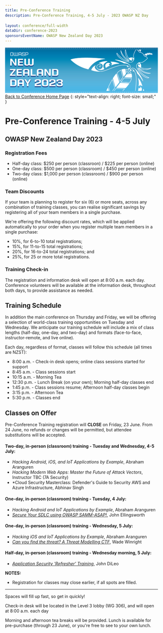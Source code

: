```yaml
---
title: Pre-Conference Training
description: Pre-Conference Training, 4-5 July - 2023 OWASP NZ Day

layout: conference/full-width
dataDir: conference-2023
sponsorsEventName: OWASP New Zealand Day 2023
---
```


[![Web Banner](/assets/images/2023_Banner_Graphic.jpg)](/conference/)   
[Back to Conference Home Page](index.md)
{: style="text-align: right; font-size: small;" }

# Pre-Conference Training - 4-5 July

## OWASP New Zealand Day 2023

### Registration Fees 

* Half-day class: $250 per person (classroon) / $225 per person (online)   
* One-day class: $500 per person (classroom) / $450 per person (online)   
* Two-day class: $1,000 per person (classroom) / $900 per person (online)   

### Team Discounts

If your team is planning to register for six (6) or more seats, across any combination of training classes, you can realise significant savings by registering all of your team members in a single purchase. 

We're offering the following discount rates, which will be applied automatically to your order when you register multiple team members in a single purchase:

* 10%, for 6-to-10 total registrations;
* 15%, for 11-to-15 total registrations; 
* 20%, for 16-to-24 total registrations; and
* 25%, for 25 or more total registrations.

### Training Check-in

The registration and information desk will open at 8:00 a.m. each day. Conference volunteers will be available at the information desk, throughout both days, to provide assistance as needed.

## Training Schedule

In addition the main conference on Thursday and Friday, we will be offering a selection of world-class training opportunities on Tuesday and Wednesday. We anticipate our training schedule will include a mix of class lengths (half-day, one-day, and two-day) and formats (face-to-face, instructor-remote, and live online).

Each day, regardless of format, classes will follow this schedule (all times are NZST):

* 8:00 a.m.  - Check-in desk opens; online class sessions started for support
* 8:45 a.m.  - Class sessions start
* 10:15 a.m. - Morning Tea
* 12:30 p.m. - Lunch Break (on your own); Morning half-day classes end
* 1:45 p.m.  - Class sessions resume; Afternoon half-day classes begin
* 3:15 p.m.  - Afternoon Tea
* 5:30 p.m.  - Classes end

## Classes on Offer

Pre-Conference Training registration will **CLOSE** on Friday, 23 June. From 24 June, no refunds or changes will be permitted, but attendee substitutions will be accepted.

#### Two-day, in-person (classroom) training - Tuesday and Wednesday, 4-5 July:

* *Hacking Android, iOS, and IoT Applications by Example*, Abraham Aranguren
* *Hacking Modern Web Apps: Master the Future of Attack Vectors*, Instructor TBC (7A Security)
* *Cloud Security Masterclass: Defender's Guide to Security AWS and Azure Infrastructure, Abhinav Singh

#### One-day, in-person (classroom) training - Tuesday, 4 July:

* *Hacking Android and IoT Applications by Example*, Abraham Aranguren
* *[Secure Your SDLC using OWASP SAMM-ASAP!](training-owasp_samm.md)*, John Ellingsworth

#### One-day, in-person (classroom) training - Wednesday, 5 July:

* *Hacking iOS and IoT Applications by Example*, Abraham Aranguren
* *[Can you find the threat? A Threat Modelling CTF](training-find_the_threat.md)*, Wade Winright

#### Half-day, in-person (classroom) training - Wednesday morning, 5 July:

* *[Application Security 'Refresher' Training](training-appsec_refresher.md)*, John DiLeo

**NOTES:** 

* Registration for classes may close earlier, if all spots are filled. 

-------------

Spaces will fill up fast, so get in quickly!

Check-in desk will be located in the Level 3 lobby (WG 306), and will open at 8:00 a.m. each day

Morning and afternoon tea breaks will be provided. Lunch is available for pre-purchase (through 23 June), or you're free to see to your own lunch.

